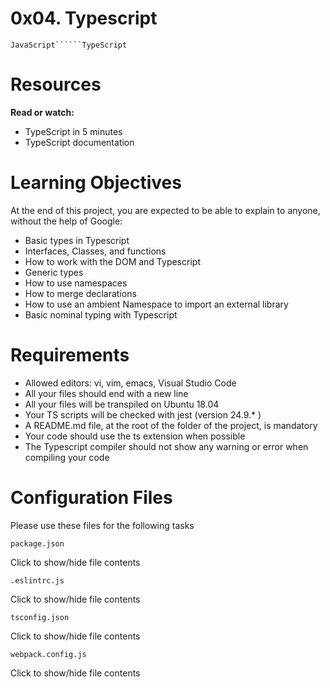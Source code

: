 # 0x04. Typescript
```JavaScript``````TypeScript```


# Resources
**Read or watch:**

- TypeScript in 5 minutes
- TypeScript documentation

# Learning Objectives

At the end of this project, you are expected to be able to explain to anyone, without the help of Google:

- Basic types in Typescript
- Interfaces, Classes, and functions
- How to work with the DOM and Typescript
- Generic types
- How to use namespaces
- How to merge declarations
- How to use an ambient Namespace to import an external library
- Basic nominal typing with Typescript

# Requirements

- Allowed editors: vi, vim, emacs, Visual Studio Code
- All your files should end with a new line
- All your files will be transpiled on Ubuntu 18.04
- Your TS scripts will be checked with jest (version 24.9.* )
- A README.md file, at the root of the folder of the project, is mandatory
- Your code should use the ts extension when possible
- The Typescript compiler should not show any warning or error when compiling your code

# Configuration Files

Please use these files for the following tasks


```package.json```

Click to show/hide file contents

```.eslintrc.js```

Click to show/hide file contents

```tsconfig.json```

Click to show/hide file contents

```webpack.config.js```

Click to show/hide file contents

